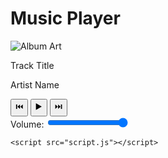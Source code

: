 <!DOCTYPE html>
<html lang="en">
<head>
    <meta charset="UTF-8">
    <meta name="viewport" content="width=device-width, initial-scale=1.0">
    <title>Music Player</title>
    <link rel="stylesheet" href="styles.css">
</head>
<body>
    <div class="music-player">
        <h1>Music Player</h1>
        <div class="track-info">
            <img id="album-art" src="assets/images/album-art.jpg" alt="Album Art">
            <div>
                <p id="track-title">Track Title</p>
                <p id="artist">Artist Name</p>
            </div>
        </div>
        <div class="controls">
            <button id="prev-button" aria-label="Previous Track">⏮️</button>
            <button id="play-pause-button" aria-label="Play/Pause">▶️</button>
            <button id="next-button" aria-label="Next Track">⏭️</button>
        </div>
        <div class="volume-control">
            <label for="volume-slider">Volume:</label>
            <input type="range" id="volume-slider" min="0" max="1" step="0.1" value="1">
        </div>
        <audio id="audio-player" src="assets/audio/sample-track.mp3"></audio>
    </div>

    <script src="script.js"></script>
</body>
</html>
